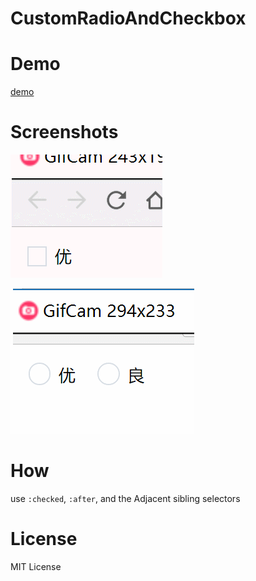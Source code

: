 # CustomRadioAndCheckbox

# Demo

[demo](https://zhenizhui.github.io/customRadioAndCheckbox/)

# Screenshots

![github](/screenshots/checkbox-screenshots.gif)

![github](/screenshots/radio-screenshots.gif)

# How

use `:checked`, `:after`, and the Adjacent sibling selectors

# License

MIT License